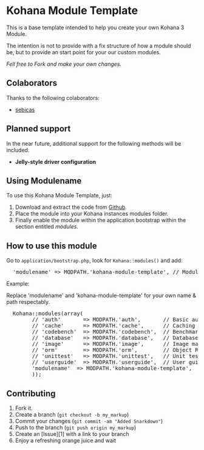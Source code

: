 Kohana Module Template
======================

This is a base template intended to help you create your own Kohana 3 Module.

The intention is not to provide with a fix structure of how a module should be, but to provide an start point for your our custom modules.

*Fell free to Fork and make your own changes.*

Colaborators
------------

Thanks to the following colaborators:

* [sebicas](https://github.com/sebicas)

Planned support
---------------

In the near future, additional support for the following methods will be included.

* **Jelly-style driver configuration**

Using Modulename
----------------

To use this Kohana Module Template, just:

1. Download and extract the code from [Github](https://github.com/sebicas/kohana-module-template).
2. Place the module into your Kohana instances modules folder.
3. Finally enable the module within the application bootstrap within the section entitled _modules_.

How to use this module
----------------------

Go to `application/bootstrap.php`, look for `Kohana::modules()` and add:

<pre>
  'modulename' => MODPATH.'kohana-module-template', // Module Name & Path can be diferent if you like
</pre>

Example:

Replace 'modulename' and 'kohana-module-template' for your own name & path respectably.

<pre>
  Kohana::modules(array(
        // 'auth'       => MODPATH.'auth',       // Basic authentication
        // 'cache'      => MODPATH.'cache',      // Caching with multiple backends
        // 'codebench'  => MODPATH.'codebench',  // Benchmarking tool
        // 'database'   => MODPATH.'database',   // Database access
        // 'image'      => MODPATH.'image',      // Image manipulation
        // 'orm'        => MODPATH.'orm',        // Object Relationship Mapping
        // 'unittest'   => MODPATH.'unittest',   // Unit testing
        // 'userguide'  => MODPATH.'userguide',  // User guide and API documentation
        'modulename'  => MODPATH.'kohana-module-template',  // Add Module Name & Path
        ));
</pre>

Contributing
------------

1. Fork it.
2. Create a branch (`git checkout -b my_markup`)
3. Commit your changes (`git commit -am "Added Snarkdown"`)
4. Push to the branch (`git push origin my_markup`)
5. Create an [Issue][1] with a link to your branch
6. Enjoy a refreshing orange juice and wait
